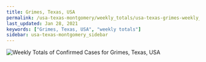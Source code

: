 ```yaml
---
title: Grimes, Texas, USA
permalink: /usa-texas-montgomery/weekly_totals/usa-texas-grimes-weekly_totals.html
last_updated: Jan 28, 2021
keywords: ["Grimes, Texas, USA", "weekly totals"]
sidebar: usa-texas-montgomery_sidebar
---
```


![Weekly Totals of Confirmed Cases for Grimes, Texas, USA](/covid_tracker/images/graphs/usa-texas-grimes-weekly_totals_graph.png)
